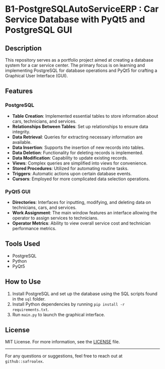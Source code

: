 # B1-PostgreSQLAutoServiceERP : Car Service Database with PyQt5 and PostgreSQL GUI

## Description
This repository serves as a portfolio project aimed at creating a database system for a car service center. The primary focus is on learning and implementing PostgreSQL for database operations and PyQt5 for crafting a Graphical User Interface (GUI).

## Features

### PostgreSQL
- **Table Creation**: Implemented essential tables to store information about cars, technicians, and services.
- **Relationships Between Tables**: Set up relationships to ensure data integrity.
- **Data Retrieval**: Queries for extracting necessary information are available.
- **Data Insertion**: Supports the insertion of new records into tables.
- **Data Deletion**: Functionality for deleting records is implemented.
- **Data Modification**: Capability to update existing records.
- **Views**: Complex queries are simplified into views for convenience.
- **Stored Procedures**: Utilized for automating routine tasks.
- **Triggers**: Automatic actions upon certain database events.
- **Cursors**: Employed for more complicated data selection operations.

### PyQt5 GUI
- **Directories**: Interfaces for inputting, modifying, and deleting data on technicians, cars, and services.
- **Work Assignment**: The main window features an interface allowing the operator to assign services to technicians.
- **Operator Metrics**: Ability to view overall service cost and technician performance metrics.

## Tools Used
- PostgreSQL
- Python
- PyQt5

## How to Use
1. Install PostgreSQL and set up the database using the SQL scripts found in the `sql` folder.
2. Install Python dependencies by running `pip install -r requirements.txt`.
3. Run `main.py` to launch the graphical interface.

## License

MIT License. For more information, see the [LICENSE](LICENSE) file.

---

For any questions or suggestions, feel free to reach out at `github::safroalex`.
